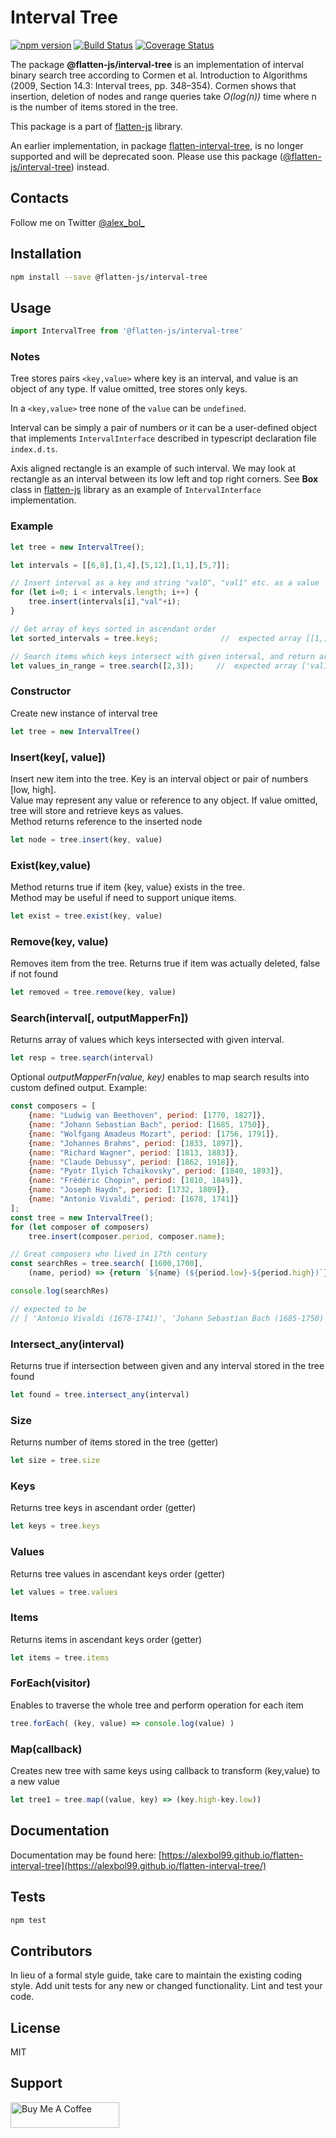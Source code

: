 # Interval Tree
[![npm version](https://badge.fury.io/js/%40flatten-js%2Finterval-tree.svg)](https://badge.fury.io/js/%40flatten-js%2Finterval-tree)
[![Build Status](https://travis-ci.org/alexbol99/flatten-interval-tree.svg?branch=master)](https://travis-ci.org/alexbol99/flatten-interval-tree)
[![Coverage Status](https://coveralls.io/repos/github/alexbol99/flatten-interval-tree/badge.svg?branch=master)](https://coveralls.io/github/alexbol99/flatten-interval-tree?branch=master)

The package **@flatten-js/interval-tree** is an implementation of interval binary search tree according to Cormen et al. Introduction to Algorithms (2009, Section 14.3: Interval trees, pp. 348–354).
Cormen shows that insertion, deletion of nodes and range queries take *O(log(n))* time where n is the number of items
stored in the tree.

This package is a part of [flatten-js](https://github.com/alexbol99/flatten-js) library.
  
An earlier implementation, in package [flatten-interval-tree](https://www.npmjs.com/package/flatten-interval-tree), is no longer supported and will be deprecated soon.
Please use this package ([@flatten-js/interval-tree](https://www.npmjs.com/package/@flatten-js/interval-tree)) instead.

## Contacts

Follow me on Twitter [@alex_bol_](https://twitter.com/alex_bol_)

## Installation
```bash
npm install --save @flatten-js/interval-tree
```
## Usage
```javascript
import IntervalTree from '@flatten-js/interval-tree'
```

### Notes
Tree stores pairs ```<key,value>``` where key is an interval, and value is an object of any type.
If value omitted, tree stores only keys.
 
In a ```<key,value>``` tree none of the ```value``` can be 
```undefined```.

Interval can be simply a pair of numbers or it can be
a user-defined object that implements ```IntervalInterface``` described in
typescript declaration file ```index.d.ts```.

Axis aligned rectangle is an example of such interval.
We may look at rectangle as an interval between its low left and top right corners.
See **Box** class in [flatten-js](https://github.com/alexbol99/flatten-js) library as an example 
of ```IntervalInterface``` implementation.

### Example

```javascript
let tree = new IntervalTree();

let intervals = [[6,8],[1,4],[5,12],[1,1],[5,7]];

// Insert interval as a key and string "val0", "val1" etc. as a value 
for (let i=0; i < intervals.length; i++) {
    tree.insert(intervals[i],"val"+i);
}

// Get array of keys sorted in ascendant order
let sorted_intervals = tree.keys;              //  expected array [[1,1],[1,4],[5,7],[5,12],[6,8]]

// Search items which keys intersect with given interval, and return array of values
let values_in_range = tree.search([2,3]);     //  expected array ['val1']
```

### Constructor
Create new instance of interval tree
```javascript
let tree = new IntervalTree()
```

### Insert(key[, value])
Insert new item into the tree. Key is an interval object or pair of numbers [low, high]. <br/>
Value may represent any value or reference to any object. If value omitted, tree will store and retrieve keys as values. <br/>
Method returns reference to the inserted node
```javascript
let node = tree.insert(key, value)
```

### Exist(key,value)
Method returns true if item {key, value} exists in the tree. <br/>
Method may be useful if need to support unique items.
```javascript
let exist = tree.exist(key, value)
```

### Remove(key, value)
Removes item from the tree. Returns true if item was actually deleted, false if not found
```javascript
let removed = tree.remove(key, value)
```

### Search(interval[, outputMapperFn])
Returns array of values which keys intersected with given interval. <br/>
```javascript
let resp = tree.search(interval)
```
Optional *outputMapperFn(value, key)* enables to map search results into custom defined output.
Example:
```javascript
const composers = [
    {name: "Ludwig van Beethoven", period: [1770, 1827]},
    {name: "Johann Sebastian Bach", period: [1685, 1750]},
    {name: "Wolfgang Amadeus Mozart", period: [1756, 1791]},
    {name: "Johannes Brahms", period: [1833, 1897]},
    {name: "Richard Wagner", period: [1813, 1883]},
    {name: "Claude Debussy", period: [1862, 1918]},
    {name: "Pyotr Ilyich Tchaikovsky", period: [1840, 1893]},
    {name: "Frédéric Chopin", period: [1810, 1849]},
    {name: "Joseph Haydn", period: [1732, 1809]},
    {name: "Antonio Vivaldi", period: [1678, 1741]}
];
const tree = new IntervalTree();
for (let composer of composers)
    tree.insert(composer.period, composer.name);

// Great composers who lived in 17th century
const searchRes = tree.search( [1600,1700],
    (name, period) => {return `${name} (${period.low}-${period.high})`});

console.log(searchRes)

// expected to be 
// [ 'Antonio Vivaldi (1678-1741)', 'Johann Sebastian Bach (1685-1750)' ]
```

### Intersect_any(interval)
Returns true if intersection between given and any interval stored in the tree found

```javascript
let found = tree.intersect_any(interval)
```

### Size
Returns number of items stored in the tree (getter)
```javascript
let size = tree.size
```

### Keys
Returns tree keys in ascendant order (getter)
```javascript
let keys = tree.keys
```

### Values
Returns tree values in ascendant keys order (getter)
```javascript
let values = tree.values
``` 

### Items
Returns items in ascendant keys order (getter)
```javascript
let items = tree.items
```

### ForEach(visitor)
Enables to traverse the whole tree and perform operation for each item
```javascript
tree.forEach( (key, value) => console.log(value) )
```

### Map(callback)
Creates new tree with same keys using callback to transform (key,value) to a new value
```javascript
let tree1 = tree.map((value, key) => (key.high-key.low))
```

## Documentation
Documentation may be found here: [https://alexbol99.github.io/flatten-interval-tree](https://alexbol99.github.io/flatten-interval-tree/)

## Tests
```bash
npm test
```
## Contributors

In lieu of a formal style guide, take care to maintain the existing coding style. Add unit tests for any new or changed functionality. Lint and test your code.

## License

MIT

## Support

<a href="https://www.buymeacoffee.com/alexbol99" target="_blank"><img src="https://cdn.buymeacoffee.com/buttons/default-orange.png" alt="Buy Me A Coffee" height="41" width="174"></a>
